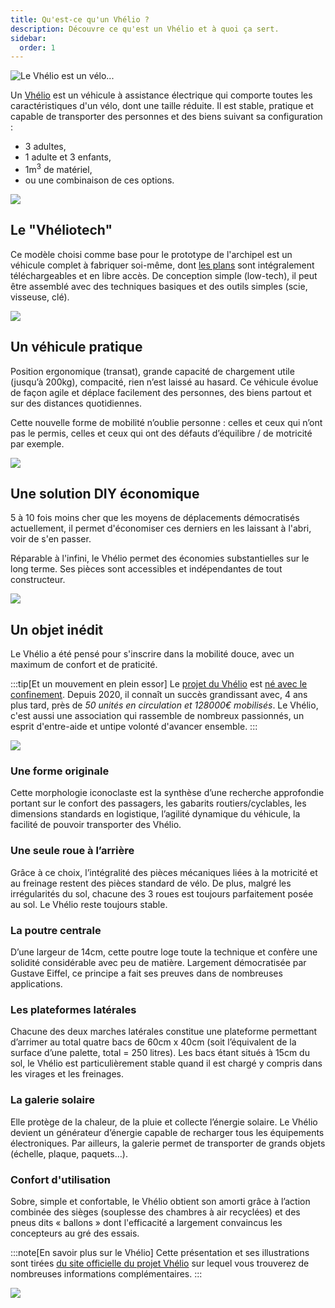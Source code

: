 ```yaml
---
title: Qu'est-ce qu'un Vhélio ?
description: Découvre ce qu'est un Vhélio et à quoi ça sert.
sidebar:
  order: 1
---
```


![Le Vhélio est un vélo...](../../../assets/info/img-1-m3.jpg)

Un [Vhélio](https://vhelio.org) est un véhicule à assistance électrique qui comporte toutes les caractéristiques d'un vélo, dont une taille réduite. Il est stable, pratique et capable de transporter des personnes et des biens suivant sa configuration :

- 3 adultes,
- 1 adulte et 3 enfants,
- 1m<sup>3</sup> de matériel,
- ou une combinaison de ces options.

![](../../../assets/info/info-velo.png)

## Le "Vhéliotech"

Ce modèle choisi comme base pour le prototype de l'archipel est un véhicule complet à fabriquer soi-même, dont <a href="https://documentation.vhelio.org/vheliotech/guide-de-montage/v1.0.0/" target="_blank">les plans</a> sont intégralement téléchargeables et en libre accès. De conception simple (low-tech), il peut être assemblé avec des techniques basiques et des outils simples (scie, visseuse, clé).

![](../../../assets/info/img-freecad.png)

## Un véhicule pratique

Position ergonomique (transat), grande capacité de chargement utile (jusqu’à 200kg), compacité, rien n’est laissé au hasard. Ce véhicule évolue de façon agile et déplace facilement des personnes, des biens partout et sur des distances quotidiennes.

Cette nouvelle forme de mobilité n’oublie personne : celles et ceux qui n’ont pas le permis, celles et ceux qui ont des défauts d’équilibre / de motricité par exemple.

![](../../../assets/info/info-quotidien.png)

## Une solution DIY économique

5 à 10 fois moins cher que les moyens de déplacements démocratisés actuellement, il permet d'économiser ces derniers en les laissant à l'abri, voir de s'en passer.

Réparable à l'infini, le Vhélio permet des économies substantielles sur le long terme. Ses pièces sont accessibles et indépendantes de tout constructeur.

![](../../../assets/info/info-economique.png)

## Un objet inédit

Le Vhélio a été pensé pour s'inscrire dans la mobilité douce, avec un maximum de confort et de praticité.

:::tip[Et un mouvement en plein essor]
Le <a href="https://vhelio.org/le-projet-et-ses-valeurs/" target="_blank">projet du Vhélio</a> est <a href="https://vhelio.org/vhelio-quand-tout-a-commence/" target="_blank">né avec le confinement</a>. Depuis 2020, il connaît un succès grandissant avec, 4 ans plus tard, près de *50 unités en circulation et 128000€ mobilisés*. Le Vhélio, c'est aussi une association qui rassemble de nombreux passionnés, un esprit d'entre-aide et untipe volonté d'avancer ensemble.
:::

![](../../../assets/info/img-3-adultes.jpg)

### Une forme originale

Cette morphologie iconoclaste est la synthèse d’une recherche approfondie portant sur le confort des passagers, les gabarits routiers/cyclables, les dimensions standards en logistique, l’agilité dynamique du véhicule, la facilité de pouvoir transporter des Vhélio.

### Une seule roue à l’arrière

Grâce à ce choix,  l’intégralité des pièces mécaniques liées à la motricité et au freinage restent des pièces standard de vélo. De plus, malgré les irrégularités du sol, chacune des 3 roues est toujours parfaitement posée au sol. Le Vhélio reste toujours stable.

### La poutre centrale

D’une largeur de 14cm, cette poutre loge toute la technique et confère une solidité considérable avec peu de matière. Largement démocratisée par Gustave Eiffel, ce principe a fait ses preuves dans de nombreuses applications.

### Les plateformes latérales

Chacune des deux marches latérales constitue une plateforme permettant d’arrimer au total quatre bacs de 60cm x 40cm (soit l’équivalent de la surface d’une palette, total = 250 litres). Les bacs étant situés à 15cm du sol, le Vhélio est particulièrement stable quand il est chargé y compris dans les virages et les freinages.

### La galerie solaire

Elle protège de la chaleur, de la pluie et collecte l’énergie solaire. Le Vhélio devient un générateur d’énergie capable de recharger tous les équipements électroniques. Par ailleurs, la galerie permet de transporter de grands objets (échelle, plaque, paquets…).

### Confort d'utilisation

Sobre, simple et confortable, le Vhélio obtient son amorti grâce à l’action combinée des sièges (souplesse des chambres à air recyclées) et des pneus dits « ballons » dont l'efficacité a largement convaincus les concepteurs au gré des essais.

:::note[En savoir plus sur le Vhélio]
Cette présentation et ses illustrations sont tirées <a href="https://vhelio.org/" target="_blank">du site officielle du projet Vhélio</a> sur lequel vous trouverez de nombreuses informations complémentaires.
:::

![](../../../assets/info/img-vhelios.jpg)
